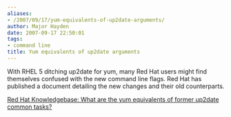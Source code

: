 ```yaml
---
aliases:
- /2007/09/17/yum-equivalents-of-up2date-arguments/
author: Major Hayden
date: 2007-09-17 22:50:01
tags:
- command line
title: Yum equivalents of up2date arguments
---
```


With RHEL 5 ditching up2date for yum, many Red Hat users might find themselves confused with the new command line flags. Red Hat has published a document detailing the new changes and their old counterparts.

[Red Hat Knowledgebase: What are the yum equivalents of former up2date common tasks?][1]

 [1]: http://kbase.redhat.com/faq/FAQ_80_11223.shtm
